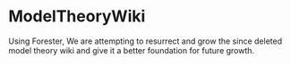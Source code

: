# ModelTheoryWiki
Using Forester, We are attempting to resurrect and grow the since deleted model theory wiki and give it a better foundation for future growth. 
